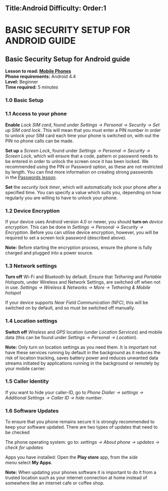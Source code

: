 Title:Android
Difficulty:
Order:1
---
<h1>BASIC SECURITY SETUP FOR ANDROID GUIDE</h1><h2>Basic Security Setup for Android guide</h2><p><b>Lesson to read: <a href="umbrella://lesson/mobile-phones">Mobile Phones</a></b><br><b>Phone requirements:</b> Android 4.4<br><b>Level:</b> Beginner<br><b>Time required:</b> 5 minutes</p><h3>1.0 Basic Setup</h3><h3>1.1 Access to your phone</h3><p><b>Enable</b> <i>Lock SIM card</i>, found under <i>Settings -> Personal -> Security -> Set up SIM card lock</i>. This will mean that you must enter a PIN number in order to unlock your SIM card each time your phone is switched on, with out the PIN no phone calls can be made.</p><p><b>Set up</b> a <i>Screen Lock</i>, found under <i>Settings -> Personal -> Security -> Screen Lock</i>, which will ensure that a code, pattern or password needs to be entered in order to unlock the screen once it has been locked. We recommended using the PIN or Password option, as these are not restricted by length. You can find more information on creating strong passwords in the <a href="umbrella://lesson/passwords">Passwords lesson</a>.</p><p><b>Set</b> the <i>security lock timer</i>, which will automatically lock your phone after a specified time. You can specify a value which suits you, depending on how regularly you are willing to have to unlock your phone.</p><h3>1.2 Device Encryption</h3><p>If your device uses Android version 4.0 or newer, you should <b>turn on</b> <i>device encryption</i>. This can be done in <i>Settings -> Personal -> Security -> Encryption</i>. Before you can utilise device encryption, however, you will be required to set a screen lock password (described above).</p><p><b>Note:</b> Before starting the encryption process, ensure the phone is fully charged and plugged into a power source.</p><h3>1.3 Network settings</h3><p><b>Turn off</b> Wi-Fi and Bluetooth by default. Ensure that <i>Tethering</i> and <i>Portable Hotspots</i>, under Wireless and Network Settings, are switched off when not in use. <i>Settings -> Wireless & Networks -> More -> Tethering & Mobile hotspot</i></p><p>If your device supports <i>Near Field Communication (NFC)</i>, this will be switched on by default, and so must be switched off manually.</p><h3>1.4 Location settings</h3><p><b>Switch off</b> <i>Wireless</i> and <i>GPS</i> location (under <i>Location Services</i>) and mobile data (this can be found under <i>Settings -> Personal -> Location</i>).</p><p><b>Note:</b> Only turn on location settings as you need them. It is important not have these services running by default in the background as it reduces the risk of location tracking, saves battery power and reduces unwanted data streams initiated by applications running in the background or remotely by your mobile carrier.</p><h3>1.5 Caller Identity</h3><p>If you want to hide your caller-ID, go to <i>Phone Dialler -> settings -> Additional Settings -> Caller ID -> hide number</i>.</p><h3>1.6 Software Updates</h3><p>To ensure that you phone remains secure it is strongly recommended to keep your software updated. There are two types of updates that need to be checked</p><p>The phone operating system: go to: <i>settings -> About phone -> updates -> check for updates</i></p><p>Apps you have installed: Open the <b>Play store</b> app, from the <i>side menu</i> select <b>My Apps</b>.</p><p><b>Note:</b> When updating your phones software it is important to do it from a trusted location such as your internet connection at home instead of somewhere like an internet cafe or coffee shop.</p>